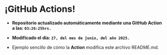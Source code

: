 # ¡GitHub Actions!
* **Repositorio actualizado automáticamente mediante una GitHub Action a las: `03:26:25hrs.`**
* **Modificado el día: `27, del mes de junio, del año 2025.`**

* Ejemplo sencillo de cómo la **Action** modifica este archivo README.md.
